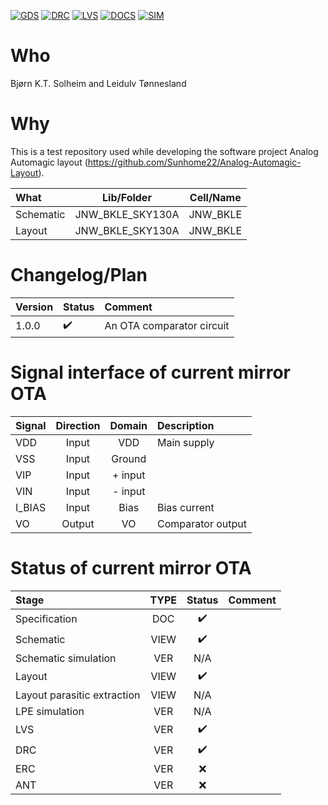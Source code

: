 [![GDS](../../actions/workflows/gds.yaml/badge.svg)](../../actions/workflows/gds.yaml)
[![DRC](../../actions/workflows/drc.yaml/badge.svg)](../../actions/workflows/drc.yaml)
[![LVS](../../actions/workflows/lvs.yaml/badge.svg)](../../actions/workflows/lvs.yaml)
[![DOCS](../../actions/workflows/docs.yaml/badge.svg)](../../actions/workflows/docs.yaml)
[![SIM](../../actions/workflows/sim.yaml/badge.svg)](../../actions/workflows/sim.yaml)
<br />
<!--- ################################################################################################################# --->

# Who
Bjørn K.T. Solheim and
Leidulv Tønnesland
<br />
<!--- ################################################################################################################# --->


# Why
This is a test repository used while developing the software project Analog Automagic layout
(https://github.com/Sunhome22/Analog-Automagic-Layout).



| What            | Lib/Folder       | Cell/Name |
| :-              | :-:              | :-:       |
| Schematic       | JNW_BKLE_SKY130A | JNW_BKLE  |
| Layout          | JNW_BKLE_SKY130A | JNW_BKLE  |


# Changelog/Plan
| Version | Status | Comment|
| :-| :-| :-|
|1.0.0 | ✔️ | An OTA comparator circuit |


# Signal interface of current mirror OTA
| Signal       | Direction | Domain   | Description                               |
| :---         | :---:     | :---:    | :---                                      |
| VDD          | Input     | VDD      | Main supply                               |
| VSS          | Input     | Ground   |                                           |
| VIP          | Input     | + input  |                                           |
| VIN          | Input     | - input  |                                           |
| I_BIAS       | Input     | Bias     | Bias current                              |
| VO           | Output    | VO       | Comparator output                         |


# Status of current mirror OTA

| Stage                       | TYPE | Status | Comment                        |
| :---                        | :-:  | :---:  | :--:                           |
| Specification               | DOC  | ✔️    |                                |
| Schematic                   | VIEW | ✔️    |                                |
| Schematic simulation        | VER  | N/A    |                                |
| Layout                      | VIEW | ✔️    |                                |
| Layout parasitic extraction | VIEW | N/A    |                                |
| LPE simulation              | VER  | N/A    |                                |
| LVS                         | VER  | ✔️    |                                |
| DRC                         | VER  | ✔️    |                                |
| ERC                         | VER  | :x:    |                                |
| ANT                         | VER  | :x:    |                                |
